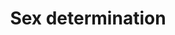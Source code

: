 ---
annotations:
- id: PW:0000003
  parent: signaling pathway
  type: Pathway Ontology
  value: signaling pathway
authors:
- MartijnVanIersel
- MaintBot
- Lindarieswijk
citedin:
- link: PMC7518185
  title: Predictive models for stage and risk classification in head and neck squamous
    cell carcinoma (HNSCC) (2020)
description: Based on wormbook chapter.
last-edited: 2016-07-25
organisms:
- Caenorhabditis elegans
redirect_from:
- /index.php/Pathway:WP291
- /instance/WP291
- /instance/WP291_r87661
revision: r87661
schema-jsonld:
- '@context': https://schema.org/
  '@id': https://wikipathways.github.io/pathways/WP291.html
  '@type': Dataset
  creator:
    '@type': Organization
    name: WikiPathways
  description: Based on wormbook chapter.
  keywords:
  - fem-1
  - fem-2
  - fem-3
  - fox-1
  - her-1
  - sdc-1
  - sdc-2
  - sdc-3
  - sea-1
  - sea-2
  - sea-3
  - sel-10
  - sex-1
  - tra-1
  - tra-2
  - tra-3
  - xol-1
  license: CC0
  name: Sex determination
seo: CreativeWork
title: Sex determination
wpid: WP291
---